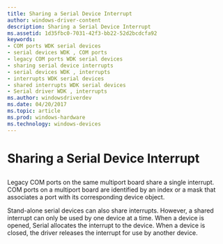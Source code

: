 ```yaml
---
title: Sharing a Serial Device Interrupt
author: windows-driver-content
description: Sharing a Serial Device Interrupt
ms.assetid: 1d35fbc0-7031-42f3-bb22-52d2bcdcfa92
keywords:
- COM ports WDK serial devices
- serial devices WDK , COM ports
- legacy COM ports WDK serial devices
- sharing serial device interrupts
- serial devices WDK , interrupts
- interrupts WDK serial devices
- shared interrupts WDK serial devices
- Serial driver WDK , interrupts
ms.author: windowsdriverdev
ms.date: 04/20/2017
ms.topic: article
ms.prod: windows-hardware
ms.technology: windows-devices
---
```


# Sharing a Serial Device Interrupt


## <a href="" id="ddk-sharing-a-serial-device-interrupt-kg"></a>


Legacy COM ports on the same multiport board share a single interrupt. COM ports on a multiport board are identified by an index or a mask that associates a port with its corresponding device object.

Stand-alone serial devices can also share interrupts. However, a shared interrupt can only be used by one device at a time. When a device is opened, Serial allocates the interrupt to the device. When a device is closed, the driver releases the interrupt for use by another device.

 

 




